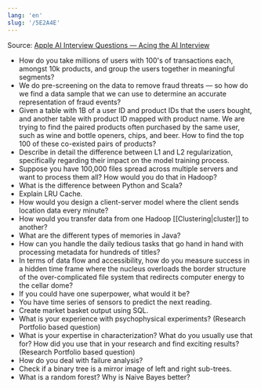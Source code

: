 ```yaml
---
lang: 'en'
slug: '/5E2A4E'
---
```


Source: [Apple AI Interview Questions — Acing the AI Interview](https://medium.com/acing-ai/apple-ai-interview-questions-acing-the-ai-interview-803a65b0e795)

- How do you take millions of users with 100's of transactions each, amongst 10k products, and group the users together in meaningful segments?
- We do pre-screening on the data to remove fraud threats — so how do we find a data sample that we can use to determine an accurate representation of fraud events?
- Given a table with 1B of a user ID and product IDs that the users bought, and another table with product ID mapped with product name. We are trying to find the paired products often purchased by the same user, such as wine and bottle openers, chips, and beer. How to find the top 100 of these co-existed pairs of products?
- Describe in detail the difference between L1 and L2 regularization, specifically regarding their impact on the model training process.
- Suppose you have 100,000 files spread across multiple servers and want to process them all? How would you do that in Hadoop?
- What is the difference between Python and Scala?
- Explain LRU Cache.
- How would you design a client-server model where the client sends location data every minute?
- How would you transfer data from one Hadoop [[Clustering|cluster]] to another?
- What are the different types of memories in Java?
- How can you handle the daily tedious tasks that go hand in hand with processing metadata for hundreds of titles?
- In terms of data flow and accessibility, how do you measure success in a hidden time frame where the nucleus overloads the border structure of the over-complicated file system that redirects computer energy to the cellar dome?
- If you could have one superpower, what would it be?
- You have time series of sensors to predict the next reading.
- Create market basket output using SQL.
- What is your experience with psychophysical experiments? (Research Portfolio based question)
- What is your expertise in characterization? What do you usually use that for? How did you use that in your research and find exciting results? (Research Portfolio based question)
- How do you deal with failure analysis?
- Check if a binary tree is a mirror image of left and right sub-trees.
- What is a random forest? Why is Naive Bayes better?
